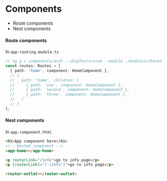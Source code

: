 # Components
* Route components
* Nest components
#### Route components
In `app-routing.module.ts`
```ts
// ng g c components/auth --skipTests=true --module ./modules/shared
const routes: Routes = [
  { path: 'home', component: HomeComponent },
  // {
  //   path: 'home', children: [
  //     { path: 'one', component: HomeComponent },
  //     { path: 'second', component: HomeComponent },
  //     { path: 'three', component: HomeComponent },
  //   ]
  // }
];
```
#### Nest components
In `app.component.html`
```html
<h1>App component here</h1>
<!-- Nested component -->
<app-home></app-home>

<p routerLink="/info">go to info page</p>
<p [routerLink]="['/info']">go to info page</p>

<router-outlet></router-outlet>
```
